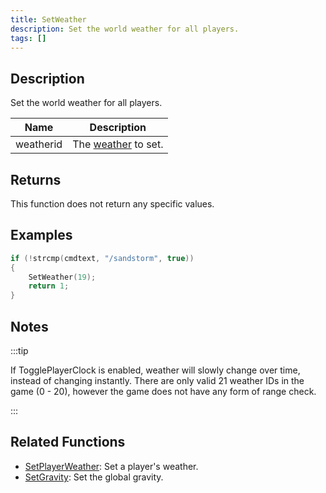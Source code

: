 ```yaml
---
title: SetWeather
description: Set the world weather for all players.
tags: []
---
```


## Description

Set the world weather for all players.

| Name      | Description         |
| --------- | ------------------- |
| weatherid | The [weather](../resources/weatherid.md) to set. |

## Returns

This function does not return any specific values.

## Examples

```c
if (!strcmp(cmdtext, "/sandstorm", true))
{
    SetWeather(19);
    return 1;
}
```

## Notes

:::tip

If TogglePlayerClock is enabled, weather will slowly change over time, instead of changing instantly. There are only valid 21 weather IDs in the game (0 - 20), however the game does not have any form of range check.

:::

## Related Functions

- [SetPlayerWeather](SetPlayerWeather.md): Set a player's weather.
- [SetGravity](SetGravity.md): Set the global gravity.
